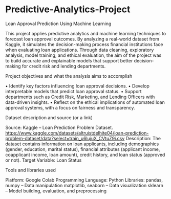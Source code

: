 # Predictive-Analytics-Project
Loan Approval Prediction Using Machine Learning

This project applies predictive analytics and machine learning techniques to forecast loan approval outcomes. By analyzing a real-world dataset from Kaggle, it simulates the decision-making process financial institutions face when evaluating loan applications. Through data cleaning, exploratory analysis, model training, and ethical evaluation, the aim of the project was to build accurate and explainable models that support better decision-making for credit risk and lending departments.

Project objectives and what the analysis aims to accomplish

•	Identify key factors influencing loan approval decisions.
•	Develop interpretable models that predict loan approval status.
•	Support departments such as Credit Risk, Marketing, and Lending Officers with data-driven insights.
•	Reflect on the ethical implications of automated loan approval systems, with a focus on fairness and transparency.

Dataset description and source (or a link)

Source: Kaggle – Loan Prediction Problem Dataset. 
https://www.kaggle.com/datasets/altruistdelhite04/loan-prediction-problem-dataset/data?select=train_u6lujuX_CVtuZ9i.csv
Description: The dataset contains information on loan applicants, including demographics (gender, education, marital status), financial attributes (applicant income, coapplicant income, loan amount), credit history, and loan status (approved or not).
Target Variable: Loan Status

Tools and libraries used

Platform: Google Colab
Programming Language: Python
Libraries:
pandas, numpy – Data manipulation
matplotlib, seaborn – Data visualization
sklearn – Model building, evaluation, and preprocessing

